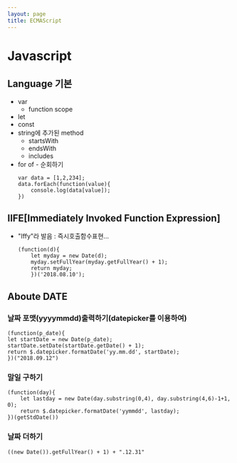 ```yaml
---
layout: page
title: ECMAScript
---
```

# Javascript
## Language 기본
- var
   * function scope
- let
- const
- string에 추가된 method
  * startsWith
  * endsWith
  * includes
- for of - 순회하기
    ```
    var data = [1,2,234];
    data.forEach(function(value){
        console.log(data[value]);
    })
    ```

## IIFE[Immediately Invoked Function Expression]
- "Iffy"라 발음 : 즉시호출함수표현…
    ```
    (function(d){
        let myday = new Date(d);
        myday.setFullYear(myday.getFullYear() + 1);
        return myday;
        })('2018.08.10');
    ```

## Aboute DATE
### 날짜 포맷(yyyymmdd)출력하기(datepicker를 이용하여)
    (function(p_date){
    let startDate = new Date(p_date);
    startDate.setDate(startDate.getDate() + 1);
    return $.datepicker.formatDate('yy.mm.dd', startDate);
    })("2018.09.12")

### 말일 구하기
    (function(day){
        let lastday = new Date(day.substring(0,4), day.substring(4,6)-1+1, 0);
        return $.datepicker.formatDate('yymmdd', lastday);
    })(getStdDate())

### 날짜 더하기
    ((new Date()).getFullYear() + 1) + ".12.31"
